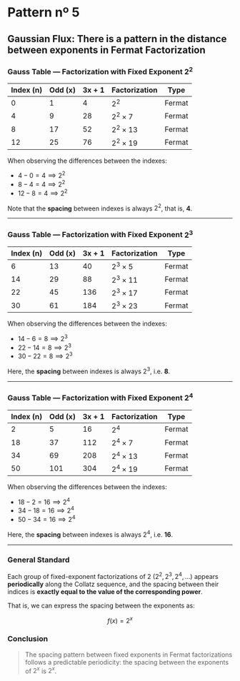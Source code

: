 # Pattern nº 5

## Gaussian Flux: There is a pattern in the distance between exponents in Fermat Factorization

### Gauss Table — Factorization with Fixed Exponent $2^2$

| Index (n) | Odd (x) | 3x + 1 | Factorization     | Type   |
|------------|-----------|--------|---------------|--------|
| 0          | 1         | 4      | $2^2$     | Fermat |
| 4          | 9         | 28     | $2^2 \times 7$ | Fermat |
| 8          | 17        | 52     | $2^2 \times 13$ | Fermat |
| 12         | 25        | 76     | $2^2 \times 19$ | Fermat |

When observing the differences between the indexes:

- $4 - 0 = 4 \implies 2^2$
- $8 - 4 = 4 \implies 2^2$
- $12 - 8 = 4 \implies 2^2$

Note that the **spacing** between indexes is always $2^2$, that is, **4**.

---

### Gauss Table — Factorization with Fixed Exponent $2^3$

| Index (n) | Odd (x) | 3x + 1 | Factorization     | Type   |
|------------|-----------|--------|---------------|--------|
| 6          | 13        | 40     | $2^3 \times 5$  | Fermat |
| 14         | 29        | 88     | $2^3 \times 11$ | Fermat |
| 22         | 45        | 136    | $2^3 \times 17$ | Fermat |
| 30         | 61        | 184    | $2^3 \times 23$ | Fermat |

When observing the differences between the indexes:

- $14 - 6 = 8 \implies 2^3$
- $22 - 14 = 8 \implies 2^3$
- $30 - 22 = 8 \implies 2^3$

Here, the **spacing** between indexes is always $2^3$, i.e. **8**.

---

### Gauss Table — Factorization with Fixed Exponent $2^4$

| Index (n) | Odd (x) | 3x + 1 | Factorization     | Type   |
|------------|-----------|--------|---------------|--------|
| 2          | 5         | 16     | $2^4$     | Fermat |
| 18         | 37        | 112    | $2^4 \times 7$ | Fermat |
| 34         | 69        | 208    | $2^4 \times 13$ | Fermat |
| 50         | 101       | 304    | $2^4 \times 19$ | Fermat |

When observing the differences between the indexes:

- $18 - 2 = 16 \implies 2^4$
- $34 - 18 = 16 \implies 2^4$
- $50 - 34 = 16 \implies 2^4$

Here, the **spacing** between indexes is always $2^4$, i.e. **16**.

---

### General Standard

Each group of fixed-exponent factorizations of 2 ($2^2, 2^3, 2^4, \dots$) appears **periodically** along the Collatz sequence, and the spacing between their indices is **exactly equal to the value of the corresponding power**.

That is, we can express the spacing between the exponents as:

$$
f(x) = 2^x
$$

### Conclusion

> The spacing pattern between fixed exponents in Fermat factorizations follows a predictable periodicity: the spacing between the exponents of $2^x$ is $2^x$.